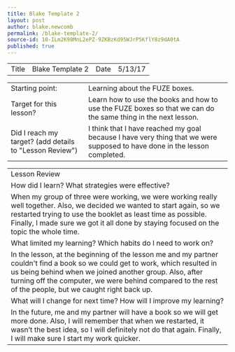 ```yaml
---
title: Blake Template 2
layout: post
author: blake.newcomb
permalink: /blake-template-2/
source-id: 10-ILm2K98MnL2ePZ-9ZKBzKd95WJrP5KflY8z9dA0tA
published: true
---
```

 

<table>
  <tr>
    <td>Title</td>
    <td>Blake Template 2</td>
    <td>Date</td>
    <td>5/13/17</td>
  </tr>
</table>


<table>
  <tr>
    <td>Starting point:</td>
    <td>Learning about the FUZE boxes.</td>
  </tr>
  <tr>
    <td>Target for this lesson?</td>
    <td>Learn how to use the books and how to use the FUZE boxes so that we can do the same thing in the next lesson.</td>
  </tr>
  <tr>
    <td>Did I reach my target?
(add details to "Lesson Review")</td>
    <td>I think that I have reached my goal because I have very thing that we were supposed to have done in the lesson completed.</td>
  </tr>
</table>


<table>
  <tr>
    <td>Lesson Review</td>
  </tr>
  <tr>
    <td>How did I learn? What strategies were effective?</td>
  </tr>
  <tr>
    <td>When my group of three were working, we were working really well together. Also, we decided we wanted to start again, so we restarted trying to use the booklet as least time as possible. Finally, I made sure we got it all done by staying focused on the topic the whole time.</td>
  </tr>
  <tr>
    <td>What limited my learning? Which habits do I need to work on?</td>
  </tr>
  <tr>
    <td>In the lesson, at the beginning of the lesson me and my partner couldn't find a book so we could get to work, which resulted in us being behind when we joined another group. Also, after turning off the computer, we were behind compared to the rest of the people, but we caught right back up.</td>
  </tr>
  <tr>
    <td>What will I change for next time? How will I improve my learning?</td>
  </tr>
  <tr>
    <td>In the future, me and my partner will have a book so we will get more done. Also, I will remember that when we restarted, it wasn’t the best idea, so I will definitely not do that again. Finally, I will make sure I start my work quicker.</td>
  </tr>
</table>


